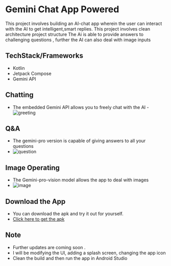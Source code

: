 
# Gemini Chat App Powered 
This project involves building an AI-chat app wherein the user can interact with the AI to get intelligent,smart replies. 
This project involves clean architecture project structure
The Ai is able to provide answers to challenging questions , further the AI can also deal with image inputs 


## TechStack/Frameworks
- Kotlin
- Jetpack Compose
- Gemini API

## Chatting
- The embedded Gemini API allows you to freely chat with the AI
-![greeting](https://github.com/sameeran4218/GeminiChatApp/assets/167286080/cf56a8b9-dd34-450c-9e95-a50c9f060692)




## Q&A 
- The gemini-pro version is capable of giving answers to all your questions
- ![question](https://github.com/sameeran4218/GeminiChatApp/assets/167286080/9e1259f1-0c79-4ea9-a11c-5bb5b4bd354b)



## Image Operating
- The Gemini-pro-vision model allows the app to deal with images
- ![image](https://github.com/sameeran4218/GeminiChatApp/assets/167286080/6d1a1f45-8d92-46d1-8c64-c2091ee4265f)


## Download the App
- You can download the apk and try it out for yourself.
- [Click here to get the apk](https://drive.google.com/file/d/1qbXaXnQe1UmdlXSvmqgZrxegmgJ8VZOy/view?usp=drive_link)
  
## Note 
- Further updates are coming soon .
- I will be modifying the UI, adding a splash screen, changing the app icon
- Clean the build and then run the app in Android Studio 









